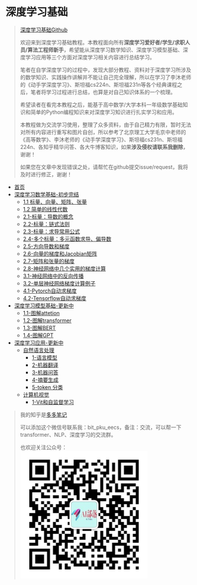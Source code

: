 # 深度学习基础
> [深度学习基础Github](https://github.com/erenup/deeplearningbasics)
> 
> 欢迎来到深度学习基础教程。本教程面向所有**深度学习爱好者/学生/求职人员/算法工程师新手**，希望能从深度学习数学知识、深度学习模型基础、深度学习应用等三个方面对深度学习相关内容进行总结学习。
> 
> 笔者在自学深度学习的过程中，发现大部分教程、资料对于深度学习所涉及的数学知识、实践操作讲解并不能让自己完全理解，所以在学习了李沐老师的《动手学深度学习》、斯坦福cs224n、斯坦福231n等各个经典课程之后，笔者将学习过程进行总结，也算是对自己知识体系的一个梳理。
> 
> 希望读者在看完本教程之后，能基于高中数学/大学本科一年级数学基础知识和简单的Python编程知识来对深度学习知识进行扎实学习和应用。
> 
> 本教程做为交流学习使用，整理了众多资料，由于自己精力有限，暂时无法对所有内容进行重写和图片自创，所以参考了北京理工大学毛京中老师的《高等数学》、李沐老师的《动手学深度学习》、斯坦福cs231n、斯坦福224n、各知乎精华问答、各大牛博客知识，如果**涉及侵权请联系我删除**，谢谢！
> 
> 如果您在文章中发现错误之处，请帮忙在github提交issue/request，我将及时进行修正，谢谢！
> 
<!-- docs/_sidebar.md -->

* [首页](/)
* [深度学习数学基础-初步完结](./docs/深度学习数学基础/0-前言)
    * [1.1 标量、向量、矩阵、张量](./docs/深度学习数学基础/1.1-标量、向量、矩阵和张量)
    * [1.2 简单的线性代数](./docs/深度学习数学基础/1.2-简单的线性代数.md)
    * [2.1-标量：导数的概念](./docs/深度学习数学基础/2.1-标量：导数的概念.md)
    * [2.2-标量：链式法则](./docs/深度学习数学基础/2.2-标量：链式法则.md)
    * [2.3-标量：求导常用公式](./docs/深度学习数学基础/2.3-标量：求导常用公式.md)
    * [2.4-多个标量：多元函数求导、偏导数](./docs/深度学习数学基础/2.4-多个标量：多元函数求导、偏导数.md)
    * [2.5-方向导数和梯度](./docs/深度学习数学基础/2.5-方向导数和梯度.md)
    * [2.6-向量的梯度和Jacobian矩阵](./docs/深度学习数学基础/2.6-向量的梯度和Jacobian矩阵.md)
    * [2.7-矩阵和张量的梯度](./docs/深度学习数学基础/2.7-矩阵和张量的梯度.md)
    * [2.8-神经网络中几个实用的梯度计算](./docs/深度学习数学基础/2.8-神经网络中几个实用的梯度计算.md)
    * [3.1-神经网络中的反向传播](./docs/深度学习数学基础/3.1-神经网络中的反向传播.md)
    * [3.2-单层神经网络梯度计算例子](./docs/深度学习数学基础/3.2-单层神经网络梯度计算例子.md)
    * [4.1-Pytorch自动求梯度](./docs/深度学习数学基础/4.1-Pytorch自动求梯度.md)
    * [4.2-Tensorflow自动求梯度](./docs/深度学习数学基础/4.2-Tensorflow自动求梯度.md)
* [深度学习模型基础-更新中](./docs/深度学习模型基础/transformer基本原理讲解/0-前言.md)
    * [1.1-图解attetion](./docs/深度学习模型基础/transformer基本原理讲解/1.1-图解attetion.md)
    * [1.2-图解transformer](./docs/深度学习模型基础/transformer基本原理讲解/1.2-图解transformer.md)
    * [1.3-图解BERT](./docs/深度学习模型基础/transformer基本原理讲解/1.3-图解BERT.md)
    * [1.4-图解GPT](./docs/深度学习模型基础/transformer基本原理讲解/1.4-图解GPT.md)
* [深度学习应用-更新中](./docs/深度学习应用/前言.md)
    * [自然语言处理](./docs/深度学习应用/自然语言处理任务/前言.md)
        * [1-语言模型](./docs/深度学习应用/自然语言处理任务/1-language_modeling-语言模型.md)
        * [2-机器翻译](./docs/深度学习应用/自然语言处理任务/2-translation-机器翻译.md)
        * [3-机器问答](./docs/深度学习应用/自然语言处理任务/3-question_answering-机器问答.md)
        * [4-摘要生成](./docs/深度学习应用/自然语言处理任务/4-summarization-摘要生成.md)
        * [5-token 分类](./docs/深度学习应用/自然语言处理任务/5-token_classification-词_符号_token级别分类任务.md)
    * [计算机视觉]()
        * [1-Vit和自监督学习](./docs/深度学习应用/计算机视觉任务/1-Vision%20Transformer使用和facebook自监督学习DINO训练方法.md)




> 我的知乎是[多多笔记](http://www.zhihu.com/people/nai-ping-46-76)
> 
> 可以添加这个微信号联系我：bit_pku_eecs，备注：交流，可以帮一下transformer、NLP、深度学习的交流群。
> 
> 也欢迎关注公众号：![公众号](./resources/AI部落联盟.jpg)



